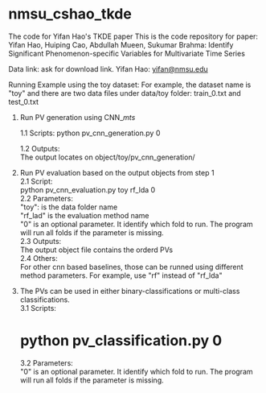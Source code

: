 # nmsu_cshao_tkde
The code for Yifan Hao's TKDE paper
This is the code repository for paper: Yifan Hao, Huiping Cao, Abdullah Mueen, Sukumar Brahma: Identify Significant Phenomenon-specific Variables for Multivariate Time Series

Data link: ask for download link. Yifan Hao: yifan@nmsu.edu

Running Example using the toy dataset:
For example, the dataset name is "toy" and there are two data files under data/toy folder: train_0.txt and test_0.txt
1. Run PV generation using CNN_${mts}$

    1.1 Scripts:
    python pv_cnn_generation.py 0

    1.2 Outputs:  
    The output locates on object/toy/pv_cnn_generation/  

2. Run PV evaluation based on the output objects from step 1  
    2.1 Script:  
    python pv_cnn_evaluation.py toy rf_lda 0  
    2.2 Parameters:  
    "toy": is the data folder name  
    "rf_lad" is the evaluation method name  
    "0" is an optional parameter. It identify which fold to run. The program will run all folds if the parameter is missing.  
    2.3 Outputs:  
    The output object file contains the orderd PVs  
    2.4 Others:  
    For other cnn based baselines, those can be runned using different method parameters. For example, use "rf" instead of "rf_lda"  
    
3. The PVs can be used in either binary-classifications or multi-class classifications.  
    3.1 Scripts:  
    # python pv_classification.py 0  
    3.2 Parameters:  
    "0" is an optional parameter. It identify which fold to run. The program will run all folds if the parameter is missing.  
